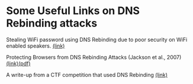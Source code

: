 # Some Useful Links on DNS Rebinding attacks

Stealing WiFi password using DNS Rebinding due to poor security on WiFi enabled speakers. [(link)](https://miki.it/blog/2015/4/20/the-power-of-dns-rebinding-stealing-wifi-passwords-with-a-website/)

Protecting Browsers from DNS Rebinding Attacks (Jackson et al., 2007) [(link)](https://crypto.stanford.edu/dns/)[(pdf)](./dns-rebinding.pdf)

A write-up from a CTF competition that used DNS Rebinding [(link)](https://mpgn.fr/security/ByP-SOP/)
